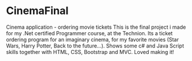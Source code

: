 # CinemaFinal
Cinema application - ordering movie tickets 
This is the final project i made for my .Net certified Programmer course, at the Technion. 
Its a ticket ordering program for an imaginary cinema, for my favorite movies (Star Wars, Harry Potter, Back to the future...).
Shows some c# and Java Script skills together with HTML, CSS, Bootstrap and MVC. 
Loved making it! 
